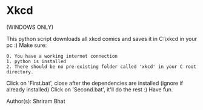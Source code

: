 # Xkcd

(WINDOWS ONLY)

This python script downloads all xkcd comics and saves it in C:\xkcd in your pc :) 
Make sure: 

	0. You have a working internet connection
	1. python is installed
	2. There should be no pre-existing folder called 'xkcd' in your C root directory. 


Click on 'First.bat', close after the dependencies are installed (ignore if already installed)
Click on 'Second.bat', it'll do the rest :)
Have fun.

Author(s): Shriram Bhat

